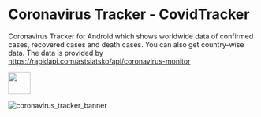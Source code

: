 # Coronavirus Tracker - CovidTracker
Coronavirus Tracker for Android which shows worldwide data of confirmed cases, recovered cases and death cases. You can also get country-wise data. The data is provided by https://rapidapi.com/astsiatsko/api/coronavirus-monitor

[<img src="https://www.scottishchildrenslottery.com/export/system/modules/com.assense.gaming.stv.template/resources/images/google-play-store.svg" height="45" />](https://github.com/nickand/CovidTracker/files/4392399/app-debug.zip)<br>

![coronavirus_tracker_banner](https://user-images.githubusercontent.com/4821464/77737898-da0d1480-6fdc-11ea-920c-2852e90175f2.png)
